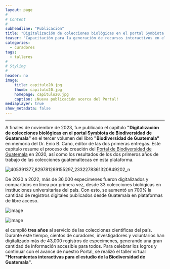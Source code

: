 ```yaml
---
layout: page
#
# Content
#
subheadline: "Publicación"
title: "Digitalización de colecciones biológicas en el portal Symbiota de Biodiversidad de Guatemala"
teaser: "Capacitación para la generación de recursos interactivos en el Portal de Biodiversidad de Guatemala."
categories:
  - curadores
tags:
  - talleres
#
# Styling
#
header: no
image:
    title: capitulo20.jpg
    thumb: capitulo20.jpg
    homepage: capitulo20.jpg
    caption: ¡Nueva publicación acerca del Portal!
mediaplayer: true
show_metadata: false
---
```


---

A finales de noviembre de 2023, fue publicado el capítulo **"Digitalización de colecciones biológicas en el portal Symbiota de Biodiversidad de Guatemala"** en el tercer volumen del libro **"Biodiversidad de Guatemala"** en memoria del Dr. Enio B. Cano, editor de las dos primeras entregas. Este capítulo resume el proceso de creación del [Portal de Biodiversidad de Guatemala](https://biodiversidad.gt) en 2020, así como los resultados de los dos primeros años de trabajo de las colecciones guatemaltecas en esta plataforma.  

![405391377_829781269155297_2332278361320849202_n](https://github.com/biodiversidadgt/docs/assets/69399374/e4f8dc17-3e3e-43db-8b3c-6d7e2b58fbe4)

De 2020 a 2022, más de 36,000 especímenes fueron digitalizados y compartidos en línea por primera vez, desde 33 colecciones biológicas en instituciones universitarias del país. Con esto, se aumentó un 700% la cantidad de registros digitales publicados desde Guatemala en plataformas de libre acceso. 

![image](https://github.com/biodiversidadgt/docs/assets/69399374/1220d08d-ec34-4c35-a954-524110a123e2)


![image](https://github.com/biodiversidadgt/docs/assets/69399374/61d72d5b-a747-4a1d-af71-ddb0a40e226f)




el  cumplió **tres años** al servicio de las colecciones científicas del país. Durante este tiempo, cientos de curadores, investigadores y voluntarios han digitalizado más de 43,000 registros de especímenes, generando una gran cantidad de información accesible para todos. Para celebrar los logros y continuar con el avance de nuestro Portal, se realizó el taller virtual **"Herramientas interactivas para el estudio de la Biodiversidad de Guatemala"**. 
